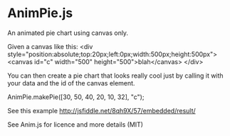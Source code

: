 AnimPie.js
==========

An animated pie chart using canvas only.

Given a canvas like this:
&lt;div style="position:absolute;top:20px;left:0px;width:500px;height:500px"&gt;
    &lt;canvas id="c" width="500" height="500"&gt;blah&lt;/canvas&gt;
&lt;/div&gt;

You can then create a pie chart that looks really cool just by calling it with your data and the id of the canvas element.

AnimPie.makePie([30, 50, 40, 20, 10, 32], "c");

See this example http://jsfiddle.net/8qh9X/57/embedded/result/

See Anim.js for licence and more details (MIT)

